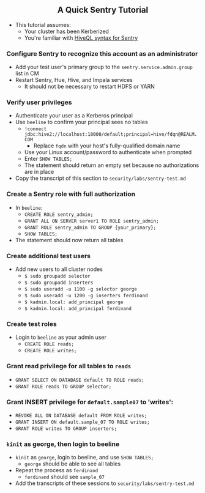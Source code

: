 ## <center> A Quick Sentry Tutorial </center>

* This tutorial assumes:
  * Your cluster has been Kerberized
  * You're familiar with [HiveQL syntax for Sentry](https://www.cloudera.com/documentation/enterprise/latest/topics/sg_hive_sql.html)

### Configure Sentry to recognize this account as an administrator
* Add your test user's primary  group to the `sentry.service.admin.group` list in CM
* Restart Sentry, Hue, Hive, and Impala services
    * It should not be necessary to restart HDFS or YARN

### Verify user privileges
* Authenticate your user as a Kerberos principal 
* Use `beeline` to confirm your principal sees no tables
    * `!connect jdbc:hive2://localhost:10000/default;principal=hive/fdqn@REALM.COM`
        * Replace `fqdn` with your host's fully-qualified domain name 
    * Use your Linux account/password to authenticate when prompted
    * Enter `SHOW TABLES;`
    * The statement should return an empty set because no authorizations are in place
* Copy the transcript of this section to `security/labs/sentry-test.md`

### Create a Sentry role with full authorization 
* In `beeline`:
    * `CREATE ROLE sentry_admin;`
    * `GRANT ALL ON SERVER server1 TO ROLE sentry_admin;`
    * `GRANT ROLE sentry_admin TO GROUP {your_primary};`
    * `SHOW TABLES;`
* The statement should now return all tables

### Create additional test users
* Add new users to all cluster nodes
    * `$ sudo groupadd selector`
    * `$ sudo groupadd inserters`
    * `$ sudo useradd -u 1100 -g selector george`
    * `$ sudo useradd -u 1200 -g inserters ferdinand`
    * `$ kadmin.local: add_principal george`
    * `$ kadmin.local: add_principal ferdinand`

### Create test roles
* Login to `beeline` as your admin user
    * `CREATE ROLE reads;`
    * `CREATE ROLE writes;`

### Grant read privilege for all tables to `reads`
* `GRANT SELECT ON DATABASE default TO ROLE reads;`
* `GRANT ROLE reads TO GROUP selector;`

### Grant INSERT privilege for `default.sample07`  to 'writes':
* `REVOKE ALL ON DATABASE default FROM ROLE writes;`
* `GRANT INSERT ON default.sample_07 TO ROLE writes;`
* `GRANT ROLE writes TO GROUP inserters;`

### `kinit` as george, then login to beeline
* `kinit` as `george`, login to beeline, and use `SHOW TABLES;`
    * `george` should be able to see all tables
* Repeat the process as `ferdinand`
    * `ferdinand` should see `sample_07` 
* Add the transcripts of these sessions to `security/labs/sentry-test.md`
